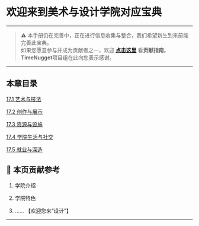 # 欢迎来到美术与设计学院对应宝典

---

> ⚠️ 本手册仍在完善中，正在进行信息收集与整合，我们希望新生到来前能完善此宝典。  
> 如果您愿意参与并成为贡献者之一，欢迎 **[点击这里](/CONTRIBUTING)** 看**贡献指南**。  
> **TimeNugget**项目组在此向您表示感谢。  

---

## 本章目录

[17.1 艺术与技法](/SurvivalManual/ujn/Second/17/17.1)

[17.2 创作与展示](/SurvivalManual/ujn/Second/17/17.2)

[17.3 资源与设施](/SurvivalManual/ujn/Second/17/17.3)

[17.4 学院生活与社交](/SurvivalManual/ujn/Second/17/17.4)

[17.5 就业与深造](/SurvivalManual/ujn/Second/17/17.5)

## 📌 本页贡献参考

1. 学院介绍  

2. 学院特色  

3. ……  【欢迎您来“设计”】

---
